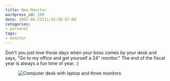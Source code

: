 ```yaml
---
title: New Monitor
wordpress_id: 189
date: 2007-06-21T11:41:58-07:00
categories:
- personal
tags:
- monitor
---
```

Don't you just love those days when your boss comes by your desk and says, "Go to my office and get yourself a 24"
monitor."  The end of the fiscal year is always a fun time of year. :)

<figure class="aligncenter">
  <img src="monitors.jpg" alt="Computer desk with laptop and three monitors">
</figure>
